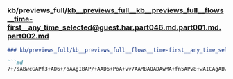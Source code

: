 ### kb/previews_full/kb__previews_full__kb__previews_full__flows__time-first__any_time_selected@guest.har.part046.md.part001.md.part002.md

```md
### kb/previews_full/kb__previews_full__flows__time-first__any_time_selected@guest.har.part046.md.part001.md (part 002)

```md
7+/sABwcGAPf3+AD6+/oAAgIBAP/+AAD6+PoA+vv7AAMBAQADAwMA+fn5APv8+wAICAgABwQFAPb5+AD5+/oABQMEAAMCAQD/
```

```

```
